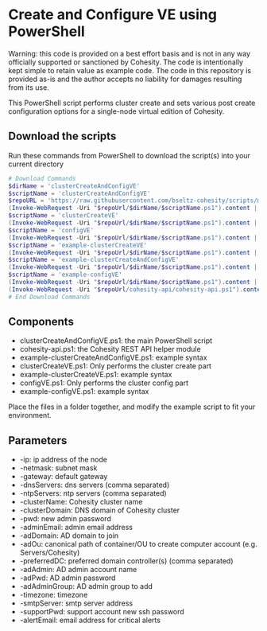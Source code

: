 # Create and Configure VE using PowerShell

Warning: this code is provided on a best effort basis and is not in any way officially supported or sanctioned by Cohesity. The code is intentionally kept simple to retain value as example code. The code in this repository is provided as-is and the author accepts no liability for damages resulting from its use.

This PowerShell script performs cluster create and sets various post create configuration options for a single-node virtual edition of Cohesity.

## Download the scripts

Run these commands from PowerShell to download the script(s) into your current directory

```powershell
# Download Commands
$dirName = 'clusterCreateAndConfigVE'
$scriptName = 'clusterCreateAndConfigVE'
$repoURL = 'https://raw.githubusercontent.com/bseltz-cohesity/scripts/master/powershell'
(Invoke-WebRequest -Uri "$repoUrl/$dirName/$scriptName.ps1").content | Out-File "$scriptName.ps1"; (Get-Content "$scriptName.ps1") | Set-Content "$scriptName.ps1"
$scriptName = 'clusterCreateVE'
(Invoke-WebRequest -Uri "$repoUrl/$dirName/$scriptName.ps1").content | Out-File "$scriptName.ps1"; (Get-Content "$scriptName.ps1") | Set-Content "$scriptName.ps1"
$scriptName = 'configVE'
(Invoke-WebRequest -Uri "$repoUrl/$dirName/$scriptName.ps1").content | Out-File "$scriptName.ps1"; (Get-Content "$scriptName.ps1") | Set-Content "$scriptName.ps1"
$scriptName = 'example-clusterCreateVE'
(Invoke-WebRequest -Uri "$repoUrl/$dirName/$scriptName.ps1").content | Out-File "$scriptName.ps1"; (Get-Content "$scriptName.ps1") | Set-Content "$scriptName.ps1"
$scriptName = 'example-clusterCreateAndConfigVE'
(Invoke-WebRequest -Uri "$repoUrl/$dirName/$scriptName.ps1").content | Out-File "$scriptName.ps1"; (Get-Content "$scriptName.ps1") | Set-Content "$scriptName.ps1"
$scriptName = 'example-configVE'
(Invoke-WebRequest -Uri "$repoUrl/$dirName/$scriptName.ps1").content | Out-File "$scriptName.ps1"; (Get-Content "$scriptName.ps1") | Set-Content "$scriptName.ps1"
(Invoke-WebRequest -Uri "$repoUrl/cohesity-api/cohesity-api.ps1").content | Out-File cohesity-api.ps1; (Get-Content cohesity-api.ps1) | Set-Content cohesity-api.ps1
# End Download Commands
```

## Components

* clusterCreateAndConfigVE.ps1: the main PowerShell script
* cohesity-api.ps1: the Cohesity REST API helper module
* example-clusterCreateAndConfigVE.ps1: example syntax
* clusterCreateVE.ps1: Only performs the cluster create part
* example-clusterCreateVE.ps1: example syntax
* configVE.ps1: Only performs the cluster config part
* example-configVE.ps1: example syntax

Place the files in a folder together, and modify the example script to fit your environment.

## Parameters

* -ip: ip address of the node
* -netmask: subnet mask
* -gateway: default gateway
* -dnsServers: dns servers (comma separated)
* -ntpServers: ntp servers (comma separated)
* -clusterName: Cohesity cluster name
* -clusterDomain: DNS domain of Cohesity cluster
* -pwd: new admin password
* -adminEmail: admin email address
* -adDomain: AD domain to join
* -adOu: canonical path of container/OU to create computer account (e.g. Servers/Cohesity)
* -preferredDC: preferred domain controller(s) (comma separated)
* -adAdmin: AD admin account name
* -adPwd: AD admin password
* -adAdminGroup: AD admin group to add
* -timezone: timezone
* -smtpServer: smtp server address
* -supportPwd: support account new ssh password
* -alertEmail: email address for critical alerts

